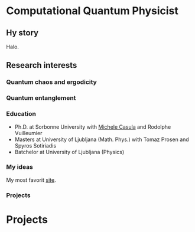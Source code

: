# Computational Quantum Physicist

## Hy story

Halo.

## Research interests

### Quantum chaos and ergodicity


### Quantum entanglement



### Education
- Ph.D. at Sorbonne University with [Michele Casula](http://www-ext.impmc.upmc.fr/~casula/) and Rodolphe Vuilleumier
- Masters at University of Ljubljana (Math. Phys.) with Tomaz Prosen and Spyros Sotiriadis
- Batchelor at University of Ljubljana (Physics)
### My ideas
My most favorit [site]((http://google.com/)).

### Projects

# Projects


